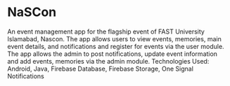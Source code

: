 # NaSCon
An event management app for the flagship event of FAST University Islamabad, Nascon. 
The app allows users to view events, memories, main event details, and notifications and register for events via the user module. 
The app allows the admin to post notifications, update event information and add events, memories via the admin module. 
Technologies Used: Android, Java, Firebase Database, Firebase Storage, One Signal Notifications
